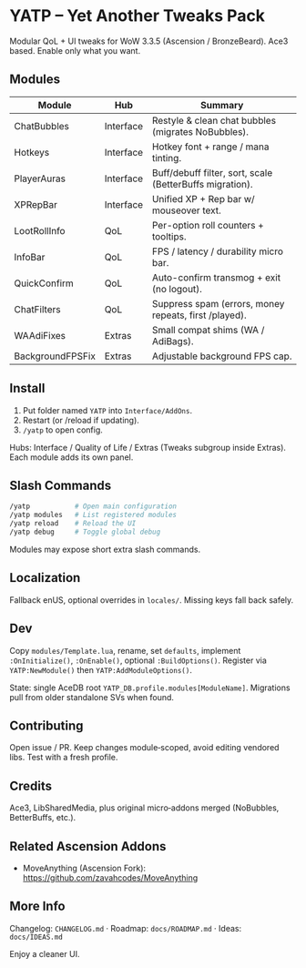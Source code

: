 ﻿# YATP – Yet Another Tweaks Pack

Modular QoL + UI tweaks for WoW 3.3.5 (Ascension / BronzeBeard). Ace3 based. Enable only what you want.

## Modules

| Module | Hub | Summary |
|--------|-----|---------|
| ChatBubbles | Interface | Restyle & clean chat bubbles (migrates NoBubbles). |
| Hotkeys | Interface | Hotkey font + range / mana tinting. |
| PlayerAuras | Interface | Buff/debuff filter, sort, scale (BetterBuffs migration). |
| XPRepBar | Interface | Unified XP + Rep bar w/ mouseover text. |
| LootRollInfo | QoL | Per-option roll counters + tooltips. |
| InfoBar | QoL | FPS / latency / durability micro bar. |
| QuickConfirm | QoL | Auto-confirm transmog + exit (no logout). |
| ChatFilters | QoL | Suppress spam (errors, money repeats, first /played). |
| WAAdiFixes | Extras | Small compat shims (WA / AdiBags). |
| BackgroundFPSFix | Extras | Adjustable background FPS cap. |

## Install

1. Put folder named `YATP` into `Interface/AddOns`.
2. Restart (or /reload if updating).
3. `/yatp` to open config.

Hubs: Interface / Quality of Life / Extras (Tweaks subgroup inside Extras). Each module adds its own panel.

## Slash Commands

```bash
/yatp           # Open main configuration
/yatp modules   # List registered modules
/yatp reload    # Reload the UI
/yatp debug     # Toggle global debug
```
Modules may expose short extra slash commands.

## Localization
Fallback enUS, optional overrides in `locales/`. Missing keys fall back safely.

## Dev
Copy `modules/Template.lua`, rename, set `defaults`, implement `:OnInitialize()`, `:OnEnable()`, optional `:BuildOptions()`. Register via `YATP:NewModule()` then `YATP:AddModuleOptions()`.

State: single AceDB root `YATP_DB.profile.modules[ModuleName]`. Migrations pull from older standalone SVs when found.

## Contributing
Open issue / PR. Keep changes module‑scoped, avoid editing vendored libs. Test with a fresh profile.

## Credits
Ace3, LibSharedMedia, plus original micro‑addons merged (NoBubbles, BetterBuffs, etc.).

## Related Ascension Addons

- MoveAnything (Ascension Fork): <https://github.com/zavahcodes/MoveAnything>

## More Info

Changelog: `CHANGELOG.md` · Roadmap: `docs/ROADMAP.md` · Ideas: `docs/IDEAS.md`

Enjoy a cleaner UI.
